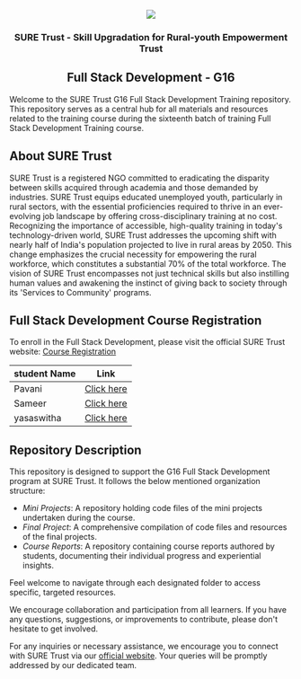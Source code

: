 <!-- PROJECT LOGO -->
<br />

<div align="center">
   <img src='https://user-images.githubusercontent.com/73131499/166115643-d3187f47-d38f-41b2-ae42-5ecbbc60de14.png' />


<h3 align="center">SURE Trust - Skill Upgradation for Rural-youth Empowerment Trust</h3>
  <h2>  Full Stack Development - G16 </h2>
</div>

Welcome to the SURE Trust G16 Full Stack Development Training repository. This repository serves as a central hub for all materials and resources related to the training course during the sixteenth batch of training Full Stack Development Training course.

## About SURE Trust

SURE Trust is a registered NGO committed to eradicating the disparity between skills acquired through academia and those demanded by industries. SURE Trust equips educated unemployed youth, particularly in rural sectors, with the essential proficiencies required to thrive in an ever-evolving job landscape by offering cross-disciplinary training at no cost. Recognizing the importance of accessible, high-quality training in today's technology-driven world, SURE Trust addresses the upcoming shift with nearly half of India's population projected to live in rural areas by 2050. This change emphasizes the crucial necessity for empowering the rural workforce, which constitutes a substantial 70% of the total workforce. The vision of SURE Trust encompasses not just technical skills but also instilling human values and awakening the instinct of giving back to society through its 'Services to Community' programs. 

## Full Stack Development Course Registration

To enroll in the Full Stack Development, please visit the official SURE Trust website: [Course Registration](https://suretrustforruralyouth.com/courses)

|student Name|Link|
|------------------|------|
|Pavani|[Click here](https://github.com/sure-trust/G16_FSD/blob/main/Course%20Reports/Pavani%20G16-FSD.md)|
|Sameer|[Click here](https://github.com/sure-trust/G16_FSD/blob/main/Course%20Reports/Sameer.md)|
|yasaswitha|[Click here](https://github.com/sure-trust/G16_FSD/blob/main/Course%20Reports/Yasaswitha.md)|

## Repository Description

This repository is designed to support the G16 Full Stack Development program at SURE Trust. It follows the below mentioned organization structure:

- *Mini Projects*: A repository holding code files of the mini projects undertaken during the course.
- *Final Project*: A comprehensive compilation of code files and resources of the final projects.
- *Course Reports*: A repository containing course reports authored by students, documenting their individual progress and experiential insights.

Feel welcome to navigate through each designated folder to access specific, targeted resources. 

We encourage collaboration and participation from all learners. If you have any questions, suggestions, or improvements to contribute, please don't hesitate to get involved.

For any inquiries or necessary assistance, we encourage you to connect with SURE Trust via our [official website](https://suretrustforruralyouth.com/). Your queries will be promptly addressed by our dedicated team.
